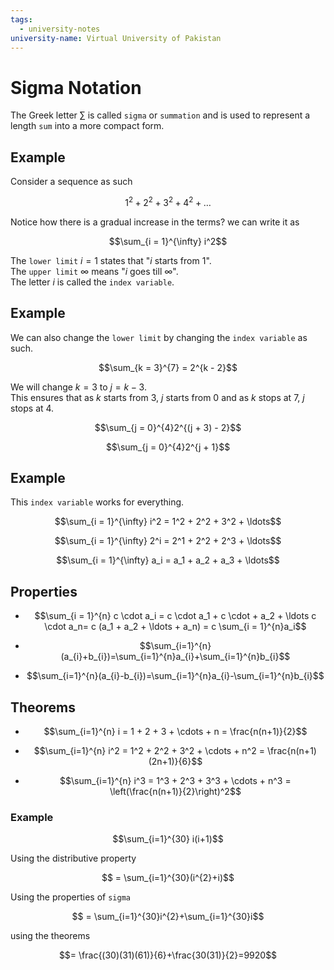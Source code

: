 ```yaml
---
tags:
  - university-notes
university-name: Virtual University of Pakistan
---
```


# Sigma Notation
The Greek letter $\sum$ is called `sigma` or `summation` and is used to represent a length `sum` into a more compact form.

## Example
Consider a sequence as such  

$$1^2 + 2^2 + 3^2 + 4^2 + \ldots$$

Notice how there is a gradual increase in the terms? we can write it as  

$$\sum_{i = 1}^{\infty} i^2$$

The `lower limit` $i = 1$ states that "$i$ starts from $1$".  
The `upper limit` $\infty$ means "$i$ goes till $\infty$".  
The letter $i$ is called the `index variable`.

## Example
We can also change the `lower limit` by changing the `index variable` as such.  

$$\sum_{k = 3}^{7} = 2^{k - 2}$$

We will change $k = 3$ to $j = k - 3$.  
This ensures that as $k$ starts from $3$, $j$ starts from $0$ and as $k$ stops at $7$, $j$ stops at $4$.  

$$\sum_{j = 0}^{4}2^{(j + 3) - 2}$$

$$\sum_{j = 0}^{4}2^{j + 1}$$

## Example
This `index variable` works for everything.  

$$\sum_{i = 1}^{\infty} i^2 = 1^2 + 2^2 + 3^2 + \ldots$$

$$\sum_{i = 1}^{\infty} 2^i = 2^1 + 2^2 + 2^3 + \ldots$$

$$\sum_{i = 1}^{\infty} a_i = a_1 + a_2 + a_3 + \ldots$$

## Properties

- $$\sum_{i = 1}^{n} c \cdot a_i = c \cdot a_1 + c \cdot + a_2 + \ldots c \cdot a_n= c (a_1 + a_2 + \ldots + a_n) = c \sum_{i = 1}^{n}a_i$$

- $$\sum_{i=1}^{n}(a_{i}+b_{i})=\sum_{i=1}^{n}a_{i}+\sum_{i=1}^{n}b_{i}$$

- $$\sum_{i=1}^{n}(a_{i}-b_{i})=\sum_{i=1}^{n}a_{i}-\sum_{i=1}^{n}b_{i}$$

## Theorems

- $$\sum_{i=1}^{n} i = 1 + 2 + 3 + \cdots + n = \frac{n(n+1)}{2}$$

- $$\sum_{i=1}^{n} i^2 = 1^2 + 2^2 + 3^2 + \cdots + n^2 = \frac{n(n+1)(2n+1)}{6}$$

- $$\sum_{i=1}^{n} i^3 = 1^3 + 2^3 + 3^3 + \cdots + n^3 = \left(\frac{n(n+1)}{2}\right)^2$$

### Example

$$\sum_{i=1}^{30} i(i+1)$$

Using the distributive property  

$$ = \sum_{i=1}^{30}(i^{2}+i)$$

Using the properties of `sigma`

$$ = \sum_{i=1}^{30}i^{2}+\sum_{i=1}^{30}i$$

using the theorems  

$$= \frac{(30)(31)(61)}{6}+\frac{30(31)}{2}=9920$$
